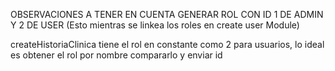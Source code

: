 OBSERVACIONES A TENER EN CUENTA 
GENERAR ROL CON ID 1 DE ADMIN Y 2 DE USER (Esto mientras se linkea los roles en create user Module)

createHistoriaClinica tiene el rol en constante como 2 para usuarios, lo ideal es obtener el rol por nombre compararlo y enviar id
